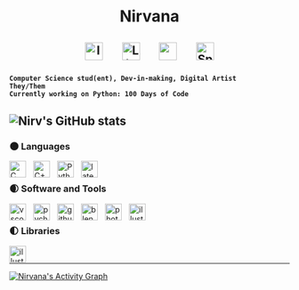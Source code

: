 <h1 align="center">Nirvana </h1>   
<h2 align="center"><!-- Social icons section -->
<p align="center">
  <a href="https://www.instagram.com/n.irvs/"><img width="32px" alt="Instagram" title="Instagram" src="https://i.imgur.com/Ib5xlox.png"/></a>
  &#8287;&#8287;&#8287;&#8287;
  <a href="https://www.linkedin.com/in/raj-rajeshwar-singh-bisen-0892b7250/"><img width="32px" alt="LinkedIn" title="LinkedIn" src="https://i.imgur.com/3FQOtZt.png"/></a>
  &#8287;&#8287;&#8287;&#8287;
  <a href="mailto: typhoeusxoxo@gmail.com" alt="Mail" title="Mail"><img width="32px" src="https://i.imgur.com/znLmbSN.png"/></a>
  &#8287;&#8287;&#8287;&#8287;
  <a href="https://open.spotify.com/user/31u5mmgbprwepuudb4gqzg5g3xii"><img width="32px" alt="Spotify" title="Spotify" src="https://i.imgur.com/wSsVkMN.png"></a>
</p> </h2>  

**`Computer Science stud(ent), Dev-in-making, Digital Artist`**  
**`They/Them`**   
**`Currently working on Python: 100 Days of Code`**

![Nirv's GitHub stats](https://github-readme-stats-lime-beta-67.vercel.app/api?username=AnarchistHoneybun&show_icons=true&theme=radical&hide_title=true)
---
### 🌑 Languages
<img align="left" alt="C" width="30px" alt="C" title="C" style="padding-right:10px;" src="https://cdn.jsdelivr.net/gh/devicons/devicon/icons/c/c-line.svg" />
<img align="left" alt="C++" width="30px" alt="C++" title="C++" style="padding-right:10px;" src="https://cdn.jsdelivr.net/gh/devicons/devicon/icons/cplusplus/cplusplus-line.svg" />
<img align="left" alt="Python" width="30px" alt="Python" title="Python" style="padding-right:10px;" src="https://cdn.jsdelivr.net/gh/devicons/devicon/icons/python/python-original.svg" />
<img align="left" alt="latex" width="30px" alt="latex" title="LaTeX" style="padding-right:10px;" src="https://i.imgur.com/95LDtMQ.png" />
<br />

### 🌒 Software and Tools
<img align="left" alt="vscode" title="VScode" width="30px" style="padding-right:10px;" src="https://cdn.jsdelivr.net/gh/devicons/devicon/icons/vscode/vscode-original.svg" />
<img align="left" alt="pycharm" title="PyCharm" width="30px" style="padding-right:10px;" src="https://cdn.jsdelivr.net/gh/devicons/devicon/icons/pycharm/pycharm-original.svg" />
<img align="left" alt="github" title="GitHub" width="30px" style="padding-right:10px;" src="https://i.imgur.com/rHUROEu.png" />
<img align="left" alt="blender" title="Blender" width="30px" style="padding-right:10px;" src="https://cdn.jsdelivr.net/gh/devicons/devicon/icons/blender/blender-original.svg" />
<img align="left" alt="photoshop" title="Photoshop" width="30px" style="padding-right:10px;" src="https://cdn.jsdelivr.net/gh/devicons/devicon/icons/photoshop/photoshop-line.svg" />
<img align="left" alt="illustrator" title="Illustrator" width="30px" style="padding-right:10px;" src="https://cdn.jsdelivr.net/gh/devicons/devicon/icons/illustrator/illustrator-line.svg" />
<br />

### 🌓 Libraries
<img align="left" alt="illustrator" title="Illustrator" width="30px" style="padding-right:10px;" src="https://i.imgur.com/5b4AUzX.png" />
<br />

---


<!-- https://github.com/ashutosh00710/github-readme-activity-graph -->

<a href="https://github.com/ashutosh00710/github-readme-activity-graph"><img alt="Nirvana's Activity Graph" src="https://github-readme-activity-graph.anarchisthoneyb.repl.co/graph?username=AnarchistHoneybun&theme=react-dark&line=ffffff&point=2fc5ec&color=ffffff&title_color=ffffff&area=true&custom_title=Activity%20Graph&hide_border=true" /></a>

<!--
**AnarchistHoneybun/AnarchistHoneybun** is a ✨ _special_ ✨ repository because its `README.md` (this file) appears on your GitHub profile.

Here are some ideas to get you started:

- 🔭 I’m currently working on ...
- 🌱 I’m currently learning ...
- 👯 I’m looking to collaborate on ...
- 🤔 I’m looking for help with ...
- 💬 Ask me about ...
- 📫 How to reach me: ...
- 😄 Pronouns: ...
- ⚡ Fun fact: ...
-->
